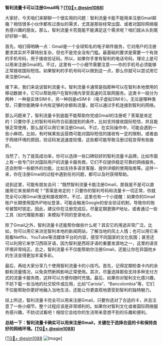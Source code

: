 **智利流量卡可以注册Gmail吗？[[TG💪+ @esim1088](https://t.me/s/esim1088)]**

大家好，今天咱们来聊聊一个很实用的问题：智利流量卡能不能用来注册Gmail邮箱？相信很多小伙伴都有过类似的需求，尤其是那些经常出国、或者对国际网络服务感兴趣的朋友。那么，智利流量卡究竟能不能满足这个需求呢？咱们就从头到尾好好聊一聊。

首先，咱们得明确一点：Gmail是一个全球知名的电子邮件服务，它对用户的注册要求其实并不算特别复杂，但也不是完全没有门槛。最基础的要求是需要一个有效的手机号码，用于接收验证码。所以，如果你手里有智利的电话号码，理论上是可以用来注册Gmail的。不过，这里有一个小细节需要注意——你的手机号必须能够正常接收国际短信。如果智利的手机号码可以做到这一点，那么你就可以尝试用它来注册Gmail。

接下来，我们来说说智利流量卡。智利流量卡通常是指那种可以在智利本地使用的移动数据卡，它可以帮助用户在智利境内享受高速的互联网服务。这类卡一般分为两种：一种是实体SIM卡，另一种则是eSIM卡（电子虚拟SIM卡）。无论是哪种类型，只要你能确保卡内有足够的余额和流量，就可以通过手机连接到智利的网络。

那么问题来了，智利流量卡到底能不能帮助你完成Gmail的注册呢？答案是肯定的！只要你手上的智利号码符合前面提到的条件，比如支持接收国际短信，并且能够正常使用，那么就可以用它来注册Gmail。不过，在实际操作中，可能会遇到一些小麻烦。比如，有时候某些运营商可能对国际短信的接收有一定的限制，或者由于网络环境的原因，验证码发送速度较慢，这些都可能导致注册过程变得有些曲折。

当然了，为了提高成功率，你可以选择一些口碑较好的智利流量卡品牌。比如市面上有一些专门针对国际用户的流量卡服务商，它们不仅提供稳定可靠的网络服务，还会附带一些额外的功能，比如支持多语言客服、提供详细的使用指南等。这样一来，你在注册Gmail的过程中遇到任何问题，都可以及时获得帮助。

说到这里，可能有朋友会问：“既然智利流量卡能注册Gmail，那我是不是可以直接用它来发邮件呢？”答案是肯定的！只要你的智利号码和流量卡一切正常，你就完全可以用Gmail发送和接收邮件。不过，这里也有一个小提醒：如果你的Gmail账户长期使用国外IP地址登录，可能会触发Google的安全验证机制，导致你的账号被暂时锁定。因此，建议你在注册完成后，尽量定期更换IP地址，或者通过一些工具（如代理服务器）来模拟不同的登录地点。

除了Gmail之外，智利流量卡还能帮你做些什么呢？其实它的用途非常广泛。比如，你可以用它来浏览智利本地的新闻网站，了解当地的风土人情；也可以用它来观看Netflix、YouTube等流媒体平台的内容，感受不同国家的文化氛围；甚至还可以利用它来学习西班牙语，因为智利是西班牙语的重要发源地之一，这里的语言环境非常纯正。总之，智利流量卡不仅能帮助你注册Gmail，还能让你在异国他乡的生活变得更加丰富多彩。

最后，再给大家分享几个使用智利流量卡的小技巧。首先，记得定期检查卡内的余额和流量情况，以免突然断网影响正常使用。其次，尽量选择那些支持多种支付方式的流量卡服务商，这样可以方便你随时充值。最后，如果你对智利文化感兴趣，不妨下载一些当地的社交软件或应用，比如“Cariola”、“Bancolombia”等，它们不仅能帮助你更好地融入当地生活，还能让你更直观地感受到智利的独特魅力。

综上所述，智利流量卡完全可以用来注册Gmail，只要你选对了合适的卡，并且注意了一些小细节，整个过程应该是非常顺利的。如果你对智利文化或者国际网络服务感兴趣，不妨试试看吧！相信它会给你的生活带来意想不到的乐趣和便利。

**总结一下：智利流量卡确实可以用来注册Gmail，关键在于选择合适的卡和保持良好的网络环境。[[TG💪+ @esim1088](https://t.me/s/esim1088)]**

[[TG💪+ @esim1088](https://t.me/s/esim1088) ![Image](https://i.postimg.cc/4NQfJmqS/Snipaste-2025-05-13-00-14-12.png)]